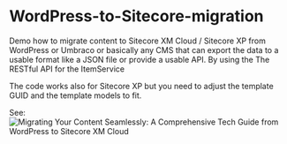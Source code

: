 # WordPress-to-Sitecore-migration
Demo how to migrate content to  Sitecore XM Cloud / Sitecore XP from WordPress or Umbraco or basically any CMS that can export the data to a usable format like a JSON file or provide a usable API. By using the The RESTful API for the ItemService

The code works also for Sitecore XP but you need to adjust the template GUID and the template models to fit.

See: ![Migrating Your Content Seamlessly: A Comprehensive Tech Guide from WordPress to Sitecore XM Cloud](https://uxbee.eu/insights/migrating-your-content-seamlessly-tech-guide)
